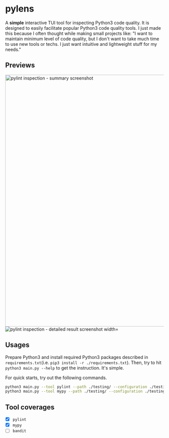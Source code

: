 # pylens
A **simple** interactive TUI tool for inspecting Python3 code quality. It is designed to easily facilitate popular Python3 code quality tools. I just made this because I often thought while making small projects like: "I want to maintain minimum level of code quality, but I don't want to take much time to use new tools or techs. I just want intuitive and lightweight stuff for my needs."

## Previews
<img src="https://github.com/user-attachments/assets/cdd1080c-fc0d-4843-88e5-ba6441ddc353" alt="pylint inspection - summary screenshot" width="800px">
<img src="https://github.com/user-attachments/assets/a3f02a2a-5975-4564-80d0-5df8f3d0220d" alt="pylint inspection - detailed result screenshot width="800px">



## Usages
Prepare Python3 and install required Python3 packages described in `requirements.txt`(i.e. `pip3 install -r ./requirements.txt`). Then, try to hit `python3 main.py --help` to get the instruction. It's simple.

For quick starts, try out the following commands.
```sh
python3 main.py --tool pylint --path ./testing/ --configuration ./testing/.pylintrc
python3 main.py --tool mypy --path ./testing/ --configuration ./testing/mypy.ini
```

## Tool coverages
- [x] `pylint`
- [x] `mypy`
- [ ] `bandit`
